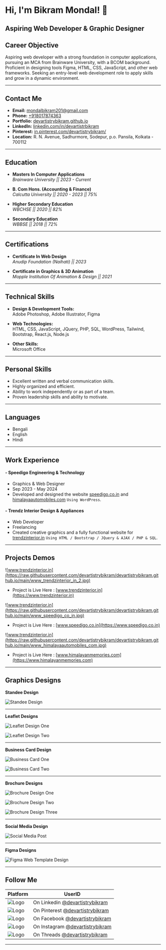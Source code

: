 # Hi, I'm Bikram Mondal! 👋

## Aspiring Web Developer & Graphic Designer

## Career Objective

Aspiring web developer with a strong foundation in computer applications, pursuing an MCA from Brainware University, with a BCOM background. Proficient in designing tools Figma, HTML, CSS, JavaScript, and other web frameworks. Seeking an entry-level web development role to apply skills and grow in a dynamic environment.

______

## Contact Me

- **Email:** [mondalbikram201@gmail.com](mailto:mondalbikram201@gmail.com)
- **Phone:** [+918017874363](https://wa.me/+918017874363)
- **Portfolio:** [devartistrybikram.github.io](https://devartistrybikram.github.io)
- **LinkedIn:** [linkedin.com/in/devartistrbikram](https://www.linkedin.com/in/devartistrbikram)
- **Pinterest:** [in.pinterest.com/devartistrybikram/](https://in.pinterest.com/devartistrybikram/)
- **Location:** R. N. Avenue, Sadhurmore, Sodepur, p.o. Pansila, Kolkata - 700112

______

## Education

- **Masters In Computer Applications**  
  _Brainware University || 2023 - Current_

- **B. Com Hons. (Accounting & Finance)**  
  _Calcutta University || 2020 - 2023 || 75%_

- **Higher Secondary Education**  
  _WBCHSE || 2020 || 82%_

- **Secondary Education**  
  _WBBSE || 2018 || 72%_

______

## Certifications

- **Certificate In Web Design**  
  _Anudip Foundation (Naihati) || 2023_

- **Certificate in Graphics & 3D Animation**  
  _Mopple Institution Of Animation & Design || 2021_

______

## Technical Skills

- **Design & Development Tools:**  
  Adobe Photoshop, Adobe Illustrator, Figma

- **Web Technologies:**  
  HTML, CSS, JavaScript, JQuery, PHP, SQL, WordPress, Tailwind, Bootstrap, React.js, Node.js

- **Other Skills:**  
  Microsoft Office

______

## Personal Skills

- Excellent written and verbal communication skills.
- Highly organized and efficient.
- Ability to work independently or as part of a team.
- Proven leadership skills and ability to motivate.

______

## Languages

- Bengali
- English
- Hindi

______

## Work Experience

#### - Speedigo Engineering & Technology

- Graphics & Web Designer
- Sep 2023 - May 2024
- Developed and designed the website [speedigo.co.in](https://speedigo.co.in) and [himalayaautomobiles.com](https://himalayaautomobiles.com) `Using WordPress`.

#### - Trendz Interior Design & Appliances

- Web Developer
- Freelancing
- Created creative graphics and a fully functional website for [trendzinterior.in](https://trendzinterior.in) `Using HTML / Bootstrap / JQuery & AJAX / PHP & SQL`.

______

## Projects Demos

![www.trendzinterior.in](https://raw.githubusercontent.com/devartistrybikram/devartistrybikram.github.io/main/www_trendzinterior_in_2.jpg)

- Project is Live Here : [www.trendzinterior.in](https://www.trendzinterior.in)

![www.trendzinterior.in](https://raw.githubusercontent.com/devartistrybikram/devartistrybikram.github.io/main/www_speedigo_co_in.jpg)

- Project is Live Here : [www.speedigo.co.in](https://www.speedigo.co.in)

![www.trendzinterior.in](https://raw.githubusercontent.com/devartistrybikram/devartistrybikram.github.io/main/www_himalayaautomobiles_com.jpg)

- Project is Live Here : [www.himalayanmemories.com](https://www.himalayanmemories.com)

______

## Graphics Designs

**Standee Design**

![Standee Design](https://github.com/devartistrybikram/demofiles/blob/main/Standee_(1).jpg?raw=true)

****

**Leaflet Designs**

![Leaflet Design One](https://github.com/devartistrybikram/demofiles/blob/main/Single_Page_1_(2).jpg?raw=true)

![Leaflet Design Two](https://github.com/devartistrybikram/demofiles/blob/main/Single_Page_2_(1).jpg?raw=true)

****

**Business Card Design**

![Business Card One](https://github.com/devartistrybikram/demofiles/blob/main/Business_Card_Speedigo_(2).jpg?raw=true)

![Business Card Two](https://github.com/devartistrybikram/demofiles/blob/main/Business_Card_Trendz_(2).jpg?raw=true)

****

**Brochure Designs**

![Brochure Design One](https://github.com/devartistrybikram/demofiles/blob/main/Brochure_Speedigo_(5).jpg?raw=true)

![Brochure Design Two](https://github.com/devartistrybikram/demofiles/blob/main/Brochure_Trendz_(2).jpg?raw=true)

![Brochure Design Three](https://github.com/devartistrybikram/demofiles/blob/main/Bochure_Himalaya_(2).jpg?raw=true)

****

**Social Media Design**

![Social Media Post](https://github.com/devartistrybikram/demofiles/blob/main/Social_Media_Post_(4).jpg?raw=true)

****

**Figma Designs**

![Figma Web Template Design](https://github.com/devartistrybikram/demofiles/blob/main/Website_Mockup_(1).jpg?raw=true)

______

## Follow Me

| Platform                          | UserID                                                  |
| --------------------------------- | ------------------------------------------------------- |
| ![Logo](https://github.com/devartistrybikram/demofiles/blob/main/Social-Icons-3.png?raw=true) | On Linkedin [@devartistrybikram](https://www.linkedin.com/in/devartistrybikram) |
| ![Logo](https://github.com/devartistrybikram/demofiles/blob/main/Social-Icons-8.png?raw=true) | On Pinterest [@devartistrybikram](https://www.pinterest.com/devartistrybikram)  |
| ![Logo](https://github.com/devartistrybikram/demofiles/blob/main/Social-Icons-1.png?raw=true) | On Facebook [@devartistrybikram](https://www.facebook.com/devartistrybikram)    |
| ![Logo](https://github.com/devartistrybikram/demofiles/blob/main/Social-Icons-5.png?raw=true) | On Instagram [@devartistrybikram](https://www.instagram.com/devartistrybikram)  |
| ![Logo](https://github.com/devartistrybikram/demofiles/blob/main/Social-Icons-18.png?raw=true) | On Threads [@devartistrybikram](https://www.threads.net/devartistrybikram)      |

______
